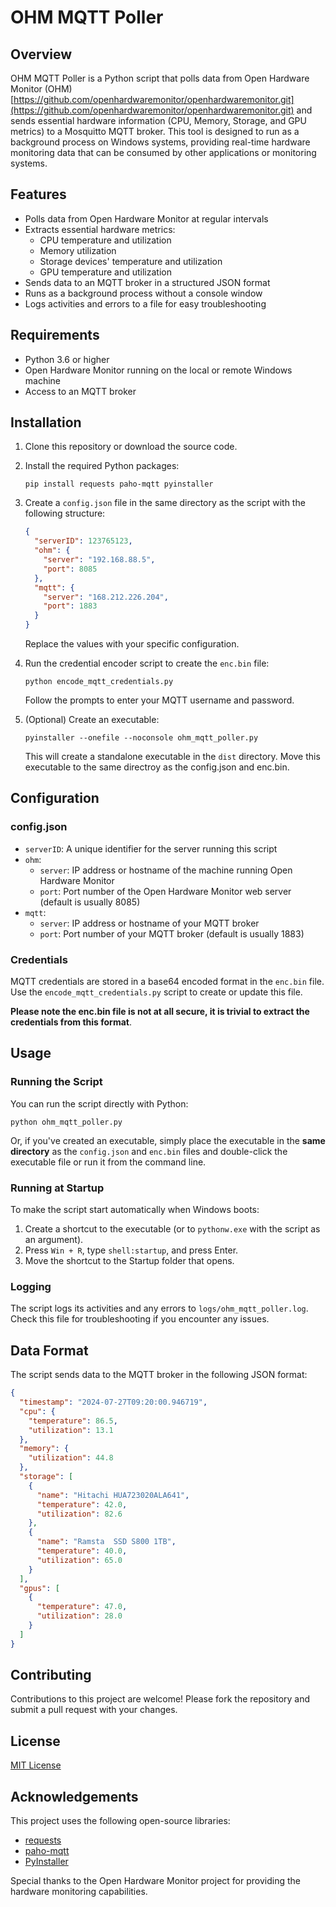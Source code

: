 # OHM MQTT Poller

## Overview

OHM MQTT Poller is a Python script that polls data from Open Hardware Monitor (OHM) [https://github.com/openhardwaremonitor/openhardwaremonitor.git](https://github.com/openhardwaremonitor/openhardwaremonitor.git) and sends essential hardware information (CPU, Memory, Storage, and GPU metrics) to a Mosquitto MQTT broker. This tool is designed to run as a background process on Windows systems, providing real-time hardware monitoring data that can be consumed by other applications or monitoring systems.

## Features

- Polls data from Open Hardware Monitor at regular intervals
- Extracts essential hardware metrics:
  - CPU temperature and utilization
  - Memory utilization
  - Storage devices' temperature and utilization
  - GPU temperature and utilization
- Sends data to an MQTT broker in a structured JSON format
- Runs as a background process without a console window
- Logs activities and errors to a file for easy troubleshooting

## Requirements

- Python 3.6 or higher
- Open Hardware Monitor running on the local or remote Windows machine
- Access to an MQTT broker

## Installation

1. Clone this repository or download the source code.
2. Install the required Python packages:
   
   ```
   pip install requests paho-mqtt pyinstaller
   ```
3. Create a `config.json` file in the same directory as the script with the following structure:
   
   ```json
   {
     "serverID": 123765123,
     "ohm": {
       "server": "192.168.88.5",
       "port": 8085
     },
     "mqtt": {
       "server": "168.212.226.204",
       "port": 1883
     }
   }
   ```
   
   Replace the values with your specific configuration.
4. Run the credential encoder script to create the `enc.bin` file:
   
   ```
   python encode_mqtt_credentials.py
   ```
   
   Follow the prompts to enter your MQTT username and password.
5. (Optional) Create an executable:
   
   ```
   pyinstaller --onefile --noconsole ohm_mqtt_poller.py
   ```
   
   This will create a standalone executable in the `dist` directory. Move this executable to the same directroy as the config.json and enc.bin.

## Configuration

### config.json

- `serverID`: A unique identifier for the server running this script
- `ohm`:
  - `server`: IP address or hostname of the machine running Open Hardware Monitor
  - `port`: Port number of the Open Hardware Monitor web server (default is usually 8085)
- `mqtt`:
  - `server`: IP address or hostname of your MQTT broker
  - `port`: Port number of your MQTT broker (default is usually 1883)

### Credentials

MQTT credentials are stored in a base64 encoded format in the `enc.bin` file. Use the `encode_mqtt_credentials.py` script to create or update this file.

**Please note the enc.bin file is not at all secure, it is trivial to extract the credentials from this format**.

## Usage

### Running the Script

You can run the script directly with Python:

```
python ohm_mqtt_poller.py
```

Or, if you've created an executable, simply place the executable in the **same directory** as the `config.json` and `enc.bin` files and double-click the executable file or run it from the command line.

### Running at Startup

To make the script start automatically when Windows boots:

1. Create a shortcut to the executable (or to `pythonw.exe` with the script as an argument).
2. Press `Win + R`, type `shell:startup`, and press Enter.
3. Move the shortcut to the Startup folder that opens.

### Logging

The script logs its activities and any errors to `logs/ohm_mqtt_poller.log`. Check this file for troubleshooting if you encounter any issues.

## Data Format

The script sends data to the MQTT broker in the following JSON format:

```json
{
  "timestamp": "2024-07-27T09:20:00.946719",
  "cpu": {
    "temperature": 86.5,
    "utilization": 13.1
  },
  "memory": {
    "utilization": 44.8
  },
  "storage": [
    {
      "name": "Hitachi HUA723020ALA641",
      "temperature": 42.0,
      "utilization": 82.6
    },
    {
      "name": "Ramsta  SSD S800 1TB",
      "temperature": 40.0,
      "utilization": 65.0
    }
  ],
  "gpus": [
    {
      "temperature": 47.0,
      "utilization": 28.0
    }
  ]
}
```

## Contributing

Contributions to this project are welcome! Please fork the repository and submit a pull request with your changes.

## License

[MIT License](LICENSE)

## Acknowledgements

This project uses the following open-source libraries:

- [requests](https://docs.python-requests.org/en/master/)
- [paho-mqtt](https://pypi.org/project/paho-mqtt/)
- [PyInstaller](https://www.pyinstaller.org/)

Special thanks to the Open Hardware Monitor project for providing the hardware monitoring capabilities.


